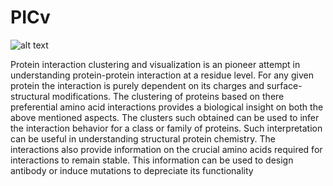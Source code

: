 # PICv
![alt text](https://pymolwiki.org/index.php/File:PICv.png)

Protein interaction clustering and visualization is an pioneer attempt in understanding protein-protein interaction at a residue level. For any given protein the interaction is purely dependent on its charges and surface-structural modifications. The clustering of proteins based on there preferential amino acid interactions provides a biological insight on both the above mentioned aspects. The clusters such obtained can be used to infer the interaction behavior for a class or family of proteins. Such interpretation can be useful in understanding structural protein chemistry. The interactions also provide information on the crucial amino acids required for interactions to remain stable. This information can be used to design antibody or induce mutations to depreciate its functionality
